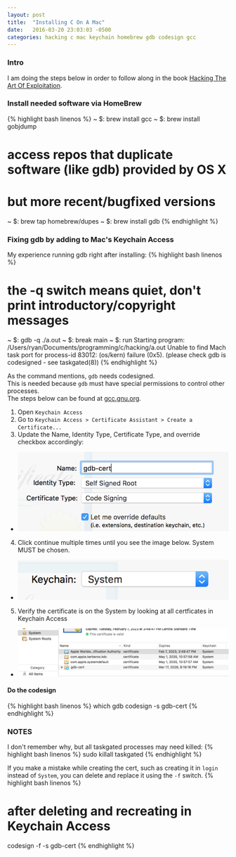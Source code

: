 ```yaml
---
layout: post
title:  "Installing C On A Mac"
date:   2016-03-20 23:03:03 -0500
categories: hacking c mac keychain homebrew gdb codesign gcc
---
```


### Intro
I am doing the steps below in order to follow along in the book [Hacking The Art Of Exploitation](http://www.amazon.com/Hacking-The-Art-Exploitation-Edition/dp/1593271441).

### Install needed software via HomeBrew
{% highlight bash linenos %}
~ $: brew install gcc
~ $: brew install gobjdump

# access repos that duplicate software (like gdb) provided by OS X
# but more recent/bugfixed versions
~ $: brew tap homebrew/dupes
~ $: brew install gdb
{% endhighlight %}

### Fixing gdb by adding to Mac's Keychain Access

My experience running gdb right after installing:
{% highlight bash linenos %}
# the -q switch means quiet, don't print introductory/copyright messages
~ $: gdb -q ./a.out
~ $: break main
~ $: run
Starting program: /Users/ryan/Documents/programming/c/hacking/a.out 
Unable to find Mach task port for process-id 83012: (os/kern) failure (0x5).
 (please check gdb is codesigned - see taskgated(8))
{% endhighlight %}

As the command mentions, `gdb` needs codesigned.  
This is needed because `gdb` must have special permissions to control other processes.  
The steps below can be found at [gcc.gnu.org](https://gcc.gnu.org/onlinedocs/gcc-4.8.1/gnat_ugn_unw/Codesigning-the-Debugger.html).

1. Open `Keychain Access`
2. Go to `Keychain Access > Certificate Assistant > Create a Certificate...`
3. Update the Name, Identity Type, Certificate Type, and override checkbox accordingly:
 * ![keychain cert info](/assets/keychain_screenshot_1.png)
4. Click continue multiple times until you see the image below. System MUST be chosen.
 * ![keychain cert location](/assets/keychain_screenshot_2.png)
5. Verify the certificate is on the System by looking at all certficates in Keychain Access
 * ![keychain cert list](/assets/keychain_screenshot_3.png)

#### Do the codesign
{% highlight bash linenos %}
which gdb
codesign -s gdb-cert <path to gdb>
{% endhighlight %}

### NOTES
I don't remember why, but all taskgated processes may need killed:
{% highlight bash linenos %}
sudo killall taskgated
{% endhighlight %}

If you make a mistake while creating the cert, such as creating it in `login` instead of `System`, you can delete and replace it using the `-f` switch.
{% highlight bash linenos %}
# after deleting and recreating in Keychain Access
codesign -f -s gdb-cert <path to gdb>
{% endhighlight %}
